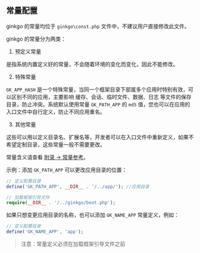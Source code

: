 ## 常量配置

ginkgo 的常量均位于 `ginkgo\const.php` 文件中，不建议用户直接修改此文件。

ginkgo 的常量分为两类：

1. 预定义常量

  是指系统内置定义好的常量，不会随着环境的变化而变化，因此不能修改。

2. 特殊常量

  `GK_APP_HASH` 是一个特殊常量，当同一个框架目录下部属多个应用时特别有效，可以区别不同的应用，主要影响 缓存、会话、临时文件、数据、日志 等文件的保存目录，防止冲突。系统默认使用常量 `GK_PATH_APP` 的 `md5` 值，您也可以在应用的入口文件中自行定义，防止不同应用重名。

3. 其他常量

  这些可以用以定义目录名、扩展名等，开发者可以在入口文件中重新定义，如果不希望定制目录，这些常量一般不需要更改。

常量含义请查看 [附录 -> 常量参考](../attach/const.md)。

示例：添加 `GK_PATH_APP` 可以更改应用目录的位置：

``` php
// 定义配置目录
define('GK_PATH_APP', __DIR__ . '/../app/'); //应用目录

// 加载框架引导文件
require(__DIR__ . '/../ginkgo/boot.php');
```

如果只想变更应用目录的名称，也可以添加 `GK_NAME_APP` 常量定义，例如：

``` php
// 定义配置目录
define('GK_NAME_APP', 'app');
```

> 注意：常量定义必须在加载框架引导文件之前
